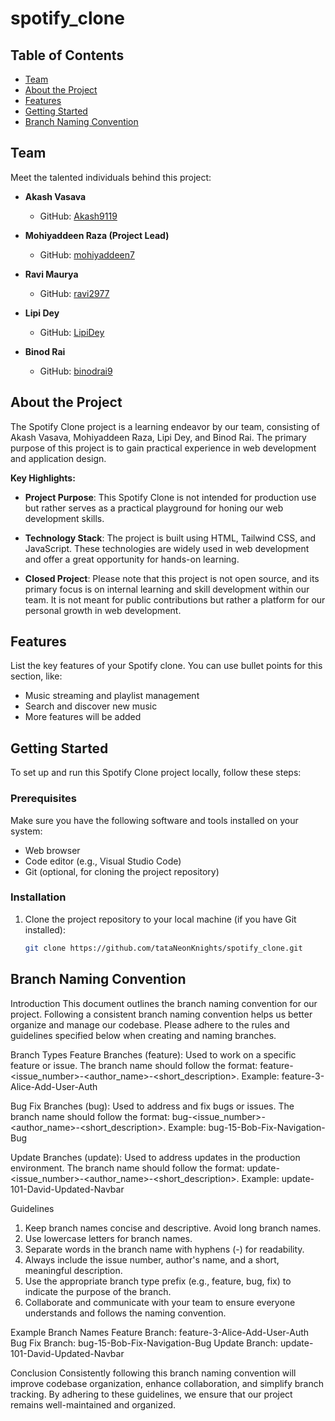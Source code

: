 # spotify_clone

## Table of Contents

- [Team](#team)
- [About the Project](#about-the-project)
- [Features](#features)
- [Getting Started](#getting-started)
- [Branch Naming Convention](#branch-naming-convention)

## Team

Meet the talented individuals behind this project:

- **Akash Vasava**
  - GitHub: [Akash9119](https://github.com/Akash9119)

- **Mohiyaddeen Raza (Project Lead)**
  - GitHub: [mohiyaddeen7](https://github.com/mohiyaddeen7)

- **Ravi Maurya**
  - GitHub: [ravi2977](https://github.com/ravi2977)

- **Lipi Dey**
  - GitHub: [LipiDey](https://github.com/LipiDey)

- **Binod Rai**
  - GitHub: [binodrai9](https://github.com/binodrai9)

## About the Project

The Spotify Clone project is a learning endeavor by our team, consisting of Akash Vasava, Mohiyaddeen Raza, Lipi Dey, and Binod Rai. The primary purpose of this project is to gain practical experience in web development and application design.

**Key Highlights:**
- **Project Purpose**: This Spotify Clone is not intended for production use but rather serves as a practical playground for honing our web development skills.

- **Technology Stack**: The project is built using HTML, Tailwind CSS, and JavaScript. These technologies are widely used in web development and offer a great opportunity for hands-on learning.

- **Closed Project**: Please note that this project is not open source, and its primary focus is on internal learning and skill development within our team. It is not meant for public contributions but rather a platform for our personal growth in web development.


## Features

List the key features of your Spotify clone. You can use bullet points for this section, like:

- Music streaming and playlist management
- Search and discover new music
- More features will be added

## Getting Started

To set up and run this Spotify Clone project locally, follow these steps:

### Prerequisites

Make sure you have the following software and tools installed on your system:

- Web browser
- Code editor (e.g., Visual Studio Code)
- Git (optional, for cloning the project repository)

### Installation

1. Clone the project repository to your local machine (if you have Git installed):
   ```bash
   git clone https://github.com/tataNeonKnights/spotify_clone.git


## Branch Naming Convention

Introduction
This document outlines the branch naming convention for our project. Following a consistent branch naming convention helps us better organize and manage our codebase. Please adhere to the rules and guidelines specified below when creating and naming branches.

Branch Types
Feature Branches (feature):
Used to work on a specific feature or issue.
The branch name should follow the format: feature-<issue_number>-<author_name>-<short_description>.
Example: feature-3-Alice-Add-User-Auth

Bug Fix Branches (bug):
Used to address and fix bugs or issues.
The branch name should follow the format: bug-<issue_number>-<author_name>-<short_description>.
Example: bug-15-Bob-Fix-Navigation-Bug

Update Branches (update):
Used to address updates in the production environment.
The branch name should follow the format: update-<issue_number>-<author_name>-<short_description>.
Example: update-101-David-Updated-Navbar


Guidelines

1. Keep branch names concise and descriptive. Avoid long branch names.
2. Use lowercase letters for branch names.
3. Separate words in the branch name with hyphens (-) for readability.
4. Always include the issue number, author's name, and a short, meaningful description.
5. Use the appropriate branch type prefix (e.g., feature, bug, fix) to indicate the purpose of the branch.
6. Collaborate and communicate with your team to ensure everyone understands and follows the naming convention.

Example Branch Names
Feature Branch: feature-3-Alice-Add-User-Auth
Bug Fix Branch: bug-15-Bob-Fix-Navigation-Bug
Update Branch: update-101-David-Updated-Navbar


Conclusion
Consistently following this branch naming convention will improve codebase organization, enhance collaboration, and simplify branch tracking. By adhering to these guidelines, we ensure that our project remains well-maintained and organized.
